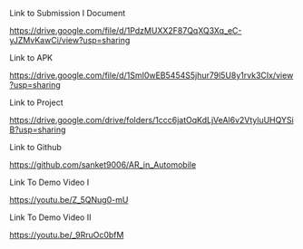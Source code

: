Link to Submission I Document

https://drive.google.com/file/d/1PdzMUXX2F87QqXQ3Xq_eC-yJZMvKawCi/view?usp=sharing

Link to APK

https://drive.google.com/file/d/1SmI0wEB5454S5jhur79l5U8y1rvk3CIx/view?usp=sharing

Link to Project

https://drive.google.com/drive/folders/1ccc6jatOqKdLjVeAl6v2VtyluUHQYSiB?usp=sharing

Link to Github

https://github.com/sanket9006/AR_in_Automobile

Link To Demo Video I

https://youtu.be/Z_5QNug0-mU

Link To Demo Video II

https://youtu.be/_9RruOc0bfM
